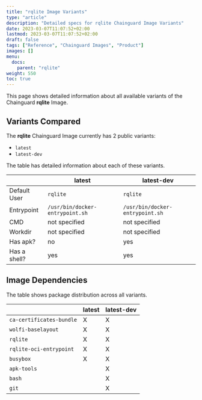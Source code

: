```yaml
---
title: "rqlite Image Variants"
type: "article"
description: "Detailed specs for rqlite Chainguard Image Variants"
date: 2023-03-07T11:07:52+02:00
lastmod: 2023-03-07T11:07:52+02:00
draft: false
tags: ["Reference", "Chainguard Images", "Product"]
images: []
menu:
  docs:
    parent: "rqlite"
weight: 550
toc: true
---
```


This page shows detailed information about all available variants of the Chainguard **rqlite** Image.

## Variants Compared
The **rqlite** Chainguard Image currently has 2 public variants: 

- `latest`
- `latest-dev`

The table has detailed information about each of these variants.

|              | latest                          | latest-dev                      |
|--------------|---------------------------------|---------------------------------|
| Default User | `rqlite`                        | `rqlite`                        |
| Entrypoint   | `/usr/bin/docker-entrypoint.sh` | `/usr/bin/docker-entrypoint.sh` |
| CMD          | not specified                   | not specified                   |
| Workdir      | not specified                   | not specified                   |
| Has apk?     | no                              | yes                             |
| Has a shell? | yes                             | yes                             |

## Image Dependencies
The table shows package distribution across all variants.

|                          | latest | latest-dev |
|--------------------------|--------|------------|
| `ca-certificates-bundle` | X      | X          |
| `wolfi-baselayout`       | X      | X          |
| `rqlite`                 | X      | X          |
| `rqlite-oci-entrypoint`  | X      | X          |
| `busybox`                | X      | X          |
| `apk-tools`              |        | X          |
| `bash`                   |        | X          |
| `git`                    |        | X          |
